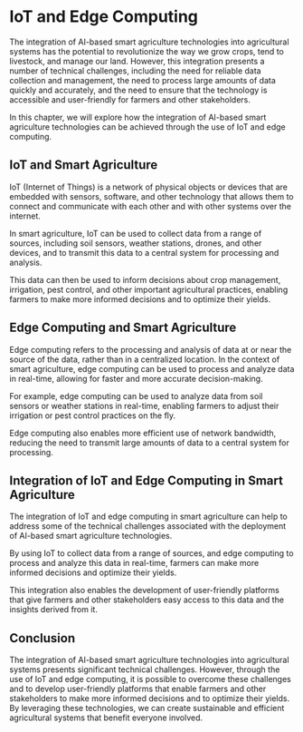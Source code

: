 IoT and Edge Computing
===========================================================================================

The integration of AI-based smart agriculture technologies into agricultural systems has the potential to revolutionize the way we grow crops, tend to livestock, and manage our land. However, this integration presents a number of technical challenges, including the need for reliable data collection and management, the need to process large amounts of data quickly and accurately, and the need to ensure that the technology is accessible and user-friendly for farmers and other stakeholders.

In this chapter, we will explore how the integration of AI-based smart agriculture technologies can be achieved through the use of IoT and edge computing.

IoT and Smart Agriculture
-------------------------

IoT (Internet of Things) is a network of physical objects or devices that are embedded with sensors, software, and other technology that allows them to connect and communicate with each other and with other systems over the internet.

In smart agriculture, IoT can be used to collect data from a range of sources, including soil sensors, weather stations, drones, and other devices, and to transmit this data to a central system for processing and analysis.

This data can then be used to inform decisions about crop management, irrigation, pest control, and other important agricultural practices, enabling farmers to make more informed decisions and to optimize their yields.

Edge Computing and Smart Agriculture
------------------------------------

Edge computing refers to the processing and analysis of data at or near the source of the data, rather than in a centralized location. In the context of smart agriculture, edge computing can be used to process and analyze data in real-time, allowing for faster and more accurate decision-making.

For example, edge computing can be used to analyze data from soil sensors or weather stations in real-time, enabling farmers to adjust their irrigation or pest control practices on the fly.

Edge computing also enables more efficient use of network bandwidth, reducing the need to transmit large amounts of data to a central system for processing.

Integration of IoT and Edge Computing in Smart Agriculture
----------------------------------------------------------

The integration of IoT and edge computing in smart agriculture can help to address some of the technical challenges associated with the deployment of AI-based smart agriculture technologies.

By using IoT to collect data from a range of sources, and edge computing to process and analyze this data in real-time, farmers can make more informed decisions and optimize their yields.

This integration also enables the development of user-friendly platforms that give farmers and other stakeholders easy access to this data and the insights derived from it.

Conclusion
----------

The integration of AI-based smart agriculture technologies into agricultural systems presents significant technical challenges. However, through the use of IoT and edge computing, it is possible to overcome these challenges and to develop user-friendly platforms that enable farmers and other stakeholders to make more informed decisions and to optimize their yields. By leveraging these technologies, we can create sustainable and efficient agricultural systems that benefit everyone involved.

